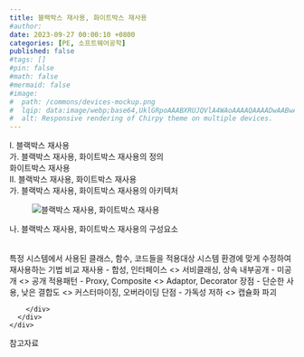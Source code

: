 ```yaml
---
title: 블랙박스 재사용, 화이트박스 재사용
#author: 
date: 2023-09-27 00:00:10 +0800
categories: [PE, 소프트웨어공학]
published: false
#tags: []
#pin: false
#math: false
#mermaid: false
#image:
#  path: /commons/devices-mockup.png
#  lqip: data:image/webp;base64,UklGRpoAAABXRUJQVlA4WAoAAAAQAAAADwAABwAAQUxQSDIAAAARL0AmbZurmr57yyIiqE8oiG0bejIYEQTgqiDA9vqnsUSI6H+oAERp2HZ65qP/VIAWAFZQOCBCAAAA8AEAnQEqEAAIAAVAfCWkAALp8sF8rgRgAP7o9FDvMCkMde9PK7euH5M1m6VWoDXf2FkP3BqV0ZYbO6NA/VFIAAAA
#  alt: Responsive rendering of Chirpy theme on multiple devices.
---
```


<div class="post-wrap">
  <div class="para">
    <div class="para-title">
      I. 블랙박스 재사용
    </div>
    <div class="para-cntnt">
      <div class="para">
        <div class="para-title">
          가. 블랙박스 재사용, 화이트박스 재사용의 정의
        </div>
        <div class="para-cntnt">
          화이트박스 재사용 
        </div>
      </div>
    </div>
  </div>
  
  <div class="para">
    <div class="para-title">
      II. 블랙박스 재사용, 화이트박스 재사용
    </div>
    <div class="para-cntnt">
      <div class="para">
        <div class="para-title">
          가. 블랙박스 재사용, 화이트박스 재사용의 아키텍처
        </div>
        <div class="para-cntnt">
          <figure class="post-figure">
            <img src="/assets/img/posts/블랙박스-재사용,-화이트박스-재사용.png" alt="블랙박스 재사용, 화이트박스 재사용">
<!--            <figcaption>Source: Unveiling the Metaverse: Exploring Emerging Trends, Multifaceted Perspectives, and Future Challenges</figcaption>-->
          </figure>
        </div>
      </div>
      <div class="para">
        <div class="para-title">
          나. 블랙박스 재사용, 화이트박스 재사용의 구성요소
        </div>
        <div class="para-cntnt">
          <table class="post-table">
          </table>
            특정 시스템에서 사용된 클래스, 함수, 코드들을 적용대상 시스템 환경에 맞게 수정하여 재사용하는 기법
비교
  재사용 - 합성, 인터페이스 &lt;&gt; 서비클래싱, 상속
  내부공개 - 미공개 &lt;&gt; 공개
  적용패턴 - Proxy, Composite &lt;&gt; Adaptor, Decorator
  장점 - 단순한 사용, 낮은 결합도 &lt;&gt; 커스터마이징, 오버라이딩
  단점 - 가독성 저하 &lt;&gt; 캡슐화 파괴 

        </div>
      </div>
    </div>
  </div>

  <div class="refr-wrap">
    <div class="refr-title">
        참고자료
    </div>
    <ol class="refr-list">
    <!--    <li>(나현식, 최대선) <a target="_blank" href="https://scienceon.kisti.re.kr/commons/util/originalView.do?cn=JAKO202225948430499&oCn=JAKO202225948430499&dbt=JAKO&journal=NJOU00291864">메타버스 보안 위협 요소 및 대응 방안 검토</a></li>-->
    <!--    <li>(M. Uddin, S. Manickam, H. Ullah, M. Obaidat and A. Dandoush) <a target="_blank" href="https://ieeexplore.ieee.org/abstract/document/10138386">Unveiling the Metaverse: Exploring Emerging Trends, Multifaceted Perspectives, and Future Challenges</a></li>-->
    </ol>
  </div>
</div>
